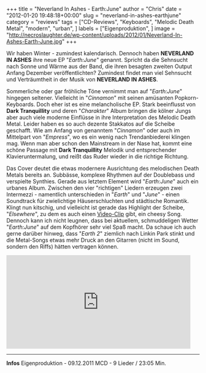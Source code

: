 +++
title = "Neverland In Ashes - Earth:June"
author = "Chris"
date = "2012-01-20 19:48:18+00:00"
slug = "neverland-in-ashes-earthjune"
category = "reviews"
tags = ["CD-Reviews", "Keyboards", "Melodic Death Metal", "modern", "urban", ]
labels = ["Eigenproduktion", ]
image = "http://necroslaughter.de/wp-content/uploads/2012/01/Neverland-In-Ashes-Earth-June.jpg"
+++

Wir haben Winter - zumindest kalendarisch. Dennoch haben **NEVERLAND IN ASHES** ihre neue EP "_Earth:June_" genannt. Spricht da die Sehnsucht nach Sonne und Wärme aus der Band, die ihren besagten zweiten Output Anfang Dezember veröffentlichten? Zumindest findet man viel Sehnsucht und Verträumtheit in der Musik von **NEVERLAND IN ASHES**.

Sommerliche oder gar fröhliche Töne vernimmt man auf "_Earth:June_" hingegen seltener. Vielleicht in "_Cinnamon_" mit seinen amüsanten Popkorn-Keyboards. Doch eher ist es eine melancholische EP. Stark beeinflusst von **Dark Tranquillity** und deren "_Charakter_" Album bringen die kölner Jungs aber auch viele moderne Einflüsse in ihre Interpretation des Melodic Death Metal. Leider haben es so auch dezente Stakkatos auf die Scheibe geschafft. Wie am Anfang von genanntem "_Cinnamon_" oder auch im Mittelpart von "_Empress_", wo es ein wenig nach Trendanbiederei klingen mag. Wenn man aber schon den Mainstream in der Nase hat, kommt eine schöne Passage mit **Dark Tranquillity** Melodik und entsprechender Klavieruntermalung, und reißt das Ruder wieder in die richtige Richtung.

Das Cover deutet die etwas modernere Ausrichtung des melodischen Death Metals bereits an. Subbässe, komplexe Rhythmen auf der Doublebass und verspielte Synthies. Gerade aus letztem Element wird "_Earth:June_" auch ein urbanes Album. Zwischen den vier "richtigen" Liedern erzeugen zwei Intermezzi - namentlich unterschieden in "_Earth_" und "_June_" - einen Soundtrack für zwielichtige Häuserschluchten und städtische Romantik. Klingt nun kitschig, und vielleicht ist gerade das Highlight der Scheibe, "_Elsewhere_", zu dem es auch einen <a href="http://www.youtube.com/watch?v=V_1OrZYOQAs">Video-Clip</a> gibt, ein cheesy Song. Dennoch kann ich nicht leugnen, dass bei aktuellem, schmuddeligen Wetter "_Earth:June_" auf dem Kopfhörer sehr viel Spaß macht. Da schaue ich auch gerne darüber hinweg, dass "_Earth 2_" ziemlich nach Linkin Park stinkt und die Metal-Songs etwas mehr Druck an den Gitarren (nicht im Sound, sondern den Riffs) hätten vertragen können.

<iframe allowfullscreen="" frameborder="0" height="244" src="http://www.youtube.com/embed/V_1OrZYOQAs" width="480"></iframe>



---
**Infos**
Eigenproduktion - 09.12.2011
MCD - 9 Lieder / 23:05 Min.
